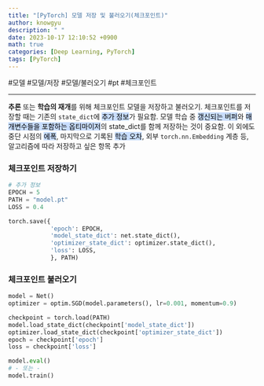 ```yaml
---
title: "[PyTorch] 모델 저장 및 불러오기(체크포인트)"
author: knowgyu
description: " "
date: 2023-10-17 12:10:52 +0900
math: true
categories: [Deep Learning, PyTorch]
tags: [PyTorch]
---
```


#모델 #모델/저장 #모델/불러오기 #pt #체크포인트
***
**추론** 또는 **학습의 재개**를 위해 체크포인트 모델을 저장하고 불러오기.
체크포인트를 저장할 때는 기존의 `state_dict`에 <mark style="background: #ADCCFFA6;">추가 정보</mark>가 필요함. 모델 학습 중 <mark style="background: #ADCCFFA6;">갱신되는 버퍼</mark>와 <mark style="background: #ADCCFFA6;">매개변수들을 포함하는 옵티마이저</mark>의 state_dict를 함께 저장하는 것이 중요함. 이 외에도 중단 시점의 <mark style="background: #ADCCFFA6;">에폭</mark>, 마지막으로 기록된 <mark style="background: #ADCCFFA6;">학습 오차</mark>, 외부 `torch.nn.Embedding` 계층 등, 알고리즘에 따라 저장하고 싶은 항목 추가

### 체크포인트 저장하기
```python
# 추가 정보
EPOCH = 5
PATH = "model.pt"
LOSS = 0.4

torch.save({
            'epoch': EPOCH,
            'model_state_dict': net.state_dict(),
            'optimizer_state_dict': optimizer.state_dict(),
            'loss': LOSS,
            }, PATH)
```

### 체크포인트 불러오기
```python
model = Net()
optimizer = optim.SGD(model.parameters(), lr=0.001, momentum=0.9)

checkpoint = torch.load(PATH)
model.load_state_dict(checkpoint['model_state_dict'])
optimizer.load_state_dict(checkpoint['optimizer_state_dict'])
epoch = checkpoint['epoch']
loss = checkpoint['loss']

model.eval()
# - 또는 -
model.train()
```
